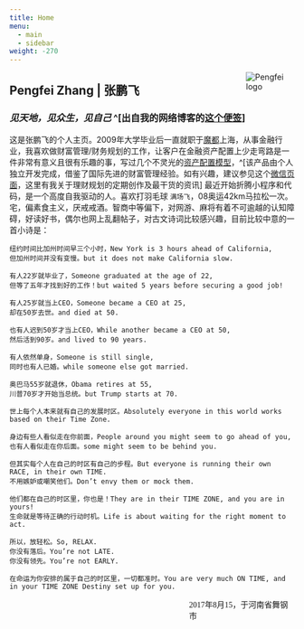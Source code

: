 ```yaml
---
title: Home
menu:
  - main
  - sidebar
weight: -270
---
```


[<img src="https://zpfsite.files.wordpress.com/2017/11/e6ada3efbc9a2017-02-21-021403efbc9b618x618.jpg?w=544" style="max-width:17%;min-width:40px;float:right;" alt="Pengfei logo" />](http://www.pfzhang.com)

## Pengfei Zhang | 张鹏飞

### _见天地，见众生，见自己_ ^[出自我的网络博客的[这个便签](https://i0.wp.com/zpfsite.files.wordpress.com/2018/03/e4b896e7958ce8a782e79a84e79fa5e8af86e997a8e6a79b.jpg?ssl=1&w=450)]

这是张鹏飞的个人主页。2009年大学毕业后一直就职于[魔都](https://www.baidu.com/s?ie=UTF-8&wd=%E9%AD%94%E9%83%BD)上海，从事金融行业，我喜欢做财富管理/财务规划的工作，让客户在金融资产配置上少走弯路是一件非常有意义且很有乐趣的事，写过几个不灵光的[资产配置模型](http://www.yunzhan365.com/read/gvag/qpxk/mobile/index.html#p=1)，^[该产品由个人独立开发完成，借鉴了国际先进的财富管理经验。如有兴趣，建议参见这个[微信页面](https://mp.weixin.qq.com/mp/homepage?__biz=MjM5MDEzMzM5MQ==&hid=2&sn=d7ab75629bfffd4809ca2b7b6d571b21#wechat_redirect)，这里有我关于理财规划的定期创作及最干货的资讯] 最近开始折腾小程序和代码，是一个高度自我驱动的人。喜欢打羽毛球 `满场飞`，08奥运42km马拉松一次。宅，偏素食主义，厌戒戒酒。智商中等偏下，对网游、麻将有着不可逾越的认知障碍，好读好书，偶尔也网上乱翻帖子，对古文诗词比较感兴趣，目前比较中意的一首小诗是：

<pre class="hljs gherkin"><code class="sh">纽约时间比加州时间早三个小时，New York is 3 hours ahead of California,
但加州时间并没有变慢。but it does not make California slow.

有人22岁就毕业了，Someone graduated at the age of 22,
但等了五年才找到好的工作！but waited 5 years before securing a good job!

有人25岁就当上CEO，Someone became a CEO at 25,
却在50岁去世。and died at 50.

也有人迟到50岁才当上CEO，While another became a CEO at 50,
然后活到90岁。and lived to 90 years.

有人依然单身，Someone is still single,
同时也有人已婚。while someone else got married.

奥巴马55岁就退休，Obama retires at 55,
川普70岁才开始当总统。but Trump starts at 70.

世上每个人本来就有自己的发展时区。Absolutely everyone in this world works based on their Time Zone.

身边有些人看似走在你前面，People around you might seem to go ahead of you,
也有人看似走在你后面。some might seem to be behind you.

但其实每个人在自己的时区有自己的步程。But everyone is running their own RACE, in their own TIME.
不用嫉妒或嘲笑他们。Don’t envy them or mock them.

他们都在自己的时区里，你也是！They are in their TIME ZONE, and you are in yours!
生命就是等待正确的行动时机。Life is about waiting for the right moment to act.

所以，放轻松。So, RELAX.
你没有落后。You’re not LATE.
你没有领先。You’re not EARLY.

在命运为你安排的属于自己的时区里，一切都准时。You are very much ON TIME, and in your TIME ZONE Destiny set up for you.
</code></pre>



<font face="黑体" style="max-width:37%;min-width:70px;float:right;"> 2017年8月15，于河南省舞钢市 </font><br>
